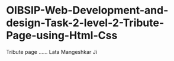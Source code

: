 # OIBSIP-Web-Development-and-design-Task-2-level-2-Tribute-Page-using-Html-Css
Tribute page ...... Lata Mangeshkar Ji
